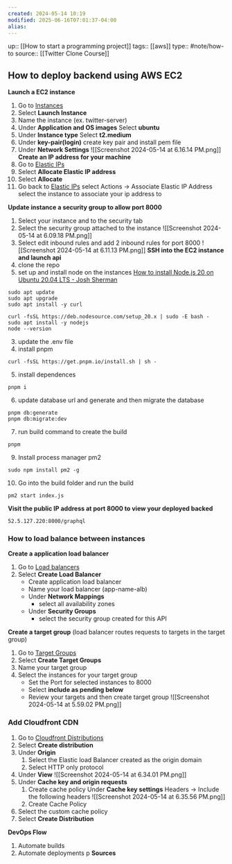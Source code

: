 ```yaml
---
created: 2024-05-14 10:19
modified: 2025-06-16T07:01:37-04:00
alias: 
---
```

up::  [[How to start a programming project]]
tags:: [[aws]]
type:: #note/how-to
source:: [[Twitter Clone Course]]
## How to deploy backend using AWS EC2

**Launch a EC2 instance**
1. Go to [Instances](https://us-east-1.console.aws.amazon.com/ec2/home?region=us-east-1#Instances:)
2. Select **Launch Instance**
3. Name the instance (ex. twitter-server)
4. Under **Application and OS images**
	Select **ubuntu**
5. Under **Instance type**
	Select **t2.medium**
6. Under **key-pair(login)**
	create key pair and install pem file
7. Under **Network Settings**
	![[Screenshot 2024-05-14 at 6.16.14 PM.png]]
**Create an IP address for your machine**
1. Go to [Elastic IPs](https://us-east-1.console.aws.amazon.com/ec2/home?region=us-east-1#Addresses:)
2. Select **Allocate Elastic IP address**
3. Select **Allocate**
4. Go back to  [Elastic IPs](https://us-east-1.console.aws.amazon.com/ec2/home?region=us-east-1#Addresses:)
	select Actions -> Associate Elastic IP Address
	select the instance to associate your ip address to

**Update instance a security group to allow port 8000**
1. Select your instance and to the security tab
2. Select the security group attached to the instance
	![[Screenshot 2024-05-14 at 6.09.18 PM.png]]
3. Select edit inbound rules and add 2 inbound rules for port 8000
	![[Screenshot 2024-05-14 at 6.11.13 PM.png]]
 **SSH into the EC2 instance and launch api**
1. clone the repo
2. set up and install node on the instances
	[How to install Node.js 20 on Ubuntu 20.04 LTS - Josh Sherman](https://joshtronic.com/2023/04/23/how-to-install-nodejs-20-on-ubuntu-2004-lts/)
```
sudo apt update
sudo apt upgrade
sudo apt install -y curl
```
```
curl -fsSL https://deb.nodesource.com/setup_20.x | sudo -E bash -
sudo apt install -y nodejs
node --version
```
3. update the .env file
4.  install pnpm
```
curl -fsSL https://get.pnpm.io/install.sh | sh -
```
5. install dependences
```
pnpm i
```
6. update database url and generate and then migrate the database
```
pnpm db:generate
pnpm db:migrate:dev
```
7. run build command to create the build
```
pnpm
```
9. Install process manager pm2
```
sudo npm install pm2 -g
```
10. Go into the build folder and run the build
```
pm2 start index.js
```

**Visit the public IP address at port 8000 to view your deployed backed**
```
52.5.127.220:8000/graphql
```


### How to load balance between instances
**Create a application load balancer**
1. Go to [Load balancers](https://us-east-1.console.aws.amazon.com/ec2/home?region=us-east-1#LoadBalancers:)
2. Select **Create Load Balancer**
	- Create application load balancer
	- Name your load balancer (app-name-alb)
	- Under **Network Mappings**
		- select all availability zones
	- Under **Security Groups**
		- select the security group created for this API

**Create a target group** (load balancer routes requests to targets in the target group)
1. Go to [Target Groups](https://us-east-1.console.aws.amazon.com/ec2/home?region=us-east-1#TargetGroups:)
2. Select **Create Target Groups**
3. Name your target group
4. Select the instances for your target group
	- Set the Port for selected instances to 8000
	- Select **include as pending below**
	- Review your targets and then create target group
	![[Screenshot 2024-05-14 at 5.59.02 PM.png]]

### Add Cloudfront CDN

1. Go to [Cloudfront Distributions](https://us-east-1.console.aws.amazon.com/cloudfront/v4/home?region=us-east-1#/distributions)
2. Select **Create distribution**
3. Under **Origin**
	1. Select the Elastic load Balancer created as the origin domain
	2. Select HTTP only protocol
4. Under **View**
	![[Screenshot 2024-05-14 at 6.34.01 PM.png]]
5. Under **Cache key and origin requests**
	1. Create cache policy
		Under **Cache key settings**
		Headers -> Include the following headers
		![[Screenshot 2024-05-14 at 6.35.56 PM.png]]
	1. Create Cache Policy
6. Select the custom cache policy
7. Select **Create Distribution**


**DevOps Flow**
1. Automate builds
2. Automate deployments p
**Sources**
